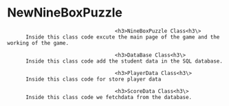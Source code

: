 # NewNineBoxPuzzle
                                       <h3>NineBoxPuzzle Class<h3\>
          Inside this class code excute the main page of the game and the working of the game.
          
                                       <h3>DataBase Class<h3\>
          Inside this class code add the student data in the SQL database.
          
                                       <h3>PlayerData Class<h3\>
          Inside this class code for store player data
          
                                       <h3>ScoreData Class<h3\>
          Inside this class code we fetchdata from the database.
          
          
          
          

